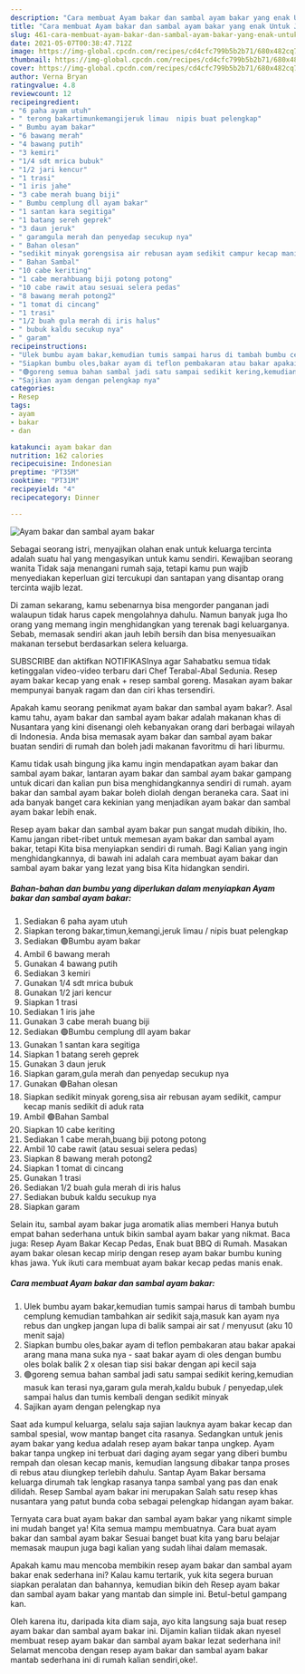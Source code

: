 ```yaml
---
description: "Cara membuat Ayam bakar dan sambal ayam bakar yang enak Untuk Jualan"
title: "Cara membuat Ayam bakar dan sambal ayam bakar yang enak Untuk Jualan"
slug: 461-cara-membuat-ayam-bakar-dan-sambal-ayam-bakar-yang-enak-untuk-jualan
date: 2021-05-07T00:38:47.712Z
image: https://img-global.cpcdn.com/recipes/cd4cfc799b5b2b71/680x482cq70/ayam-bakar-dan-sambal-ayam-bakar-foto-resep-utama.jpg
thumbnail: https://img-global.cpcdn.com/recipes/cd4cfc799b5b2b71/680x482cq70/ayam-bakar-dan-sambal-ayam-bakar-foto-resep-utama.jpg
cover: https://img-global.cpcdn.com/recipes/cd4cfc799b5b2b71/680x482cq70/ayam-bakar-dan-sambal-ayam-bakar-foto-resep-utama.jpg
author: Verna Bryan
ratingvalue: 4.8
reviewcount: 12
recipeingredient:
- "6 paha ayam utuh"
- " terong bakartimunkemangijeruk limau  nipis buat pelengkap"
- " Bumbu ayam bakar"
- "6 bawang merah"
- "4 bawang putih"
- "3 kemiri"
- "1/4 sdt mrica bubuk"
- "1/2 jari kencur"
- "1 trasi"
- "1 iris jahe"
- "3 cabe merah buang biji"
- " Bumbu cemplung dll ayam bakar"
- "1 santan kara segitiga"
- "1 batang sereh geprek"
- "3 daun jeruk"
- " garamgula merah dan penyedap secukup nya"
- " Bahan olesan"
- "sedikit minyak gorengsisa air rebusan ayam sedikit campur kecap manis sedikit di aduk rata"
- " Bahan Sambal"
- "10 cabe keriting"
- "1 cabe merahbuang biji potong potong"
- "10 cabe rawit atau sesuai selera pedas"
- "8 bawang merah potong2"
- "1 tomat di cincang"
- "1 trasi"
- "1/2 buah gula merah di iris halus"
- " bubuk kaldu secukup nya"
- " garam"
recipeinstructions:
- "Ulek bumbu ayam bakar,kemudian tumis sampai harus di tambah bumbu cemplung kemudian tambahkan air sedikit saja,masuk kan ayam nya rebus dan ungkep jangan lupa di balik sampai air sat / menyusut (aku 10 menit saja)"
- "Siapkan bumbu oles,bakar ayam di teflon pembakaran atau bakar apakai arang mana mana suka nya  saat bakar ayam di oles dengan bumbu oles bolak balik 2 x olesan tiap sisi bakar dengan api kecil saja"
- "🟢goreng semua bahan sambal jadi satu sampai sedikit kering,kemudian masuk kan terasi nya,garam gula merah,kaldu bubuk / penyedap,ulek sampai halus dan tumis kembali dengan sedikit minyak"
- "Sajikan ayam dengan pelengkap nya"
categories:
- Resep
tags:
- ayam
- bakar
- dan

katakunci: ayam bakar dan 
nutrition: 162 calories
recipecuisine: Indonesian
preptime: "PT35M"
cooktime: "PT31M"
recipeyield: "4"
recipecategory: Dinner

---
```



![Ayam bakar dan sambal ayam bakar](https://img-global.cpcdn.com/recipes/cd4cfc799b5b2b71/680x482cq70/ayam-bakar-dan-sambal-ayam-bakar-foto-resep-utama.jpg)

Sebagai seorang istri, menyajikan olahan enak untuk keluarga tercinta adalah suatu hal yang mengasyikan untuk kamu sendiri. Kewajiban seorang  wanita Tidak saja menangani rumah saja, tetapi kamu pun wajib menyediakan keperluan gizi tercukupi dan santapan yang disantap orang tercinta wajib lezat.

Di zaman  sekarang, kamu sebenarnya bisa mengorder panganan jadi walaupun tidak harus capek mengolahnya dahulu. Namun banyak juga lho orang yang memang ingin menghidangkan yang terenak bagi keluarganya. Sebab, memasak sendiri akan jauh lebih bersih dan bisa menyesuaikan makanan tersebut berdasarkan selera keluarga. 

SUBSCRIBE dan aktifkan NOTIFIKASInya agar Sahabatku semua tidak ketinggalan video-video terbaru dari Chef Terabal-Abal Sedunia. Resep ayam bakar kecap yang enak + resep sambal goreng. Masakan ayam bakar mempunyai banyak ragam dan dan ciri khas tersendiri.

Apakah kamu seorang penikmat ayam bakar dan sambal ayam bakar?. Asal kamu tahu, ayam bakar dan sambal ayam bakar adalah makanan khas di Nusantara yang kini disenangi oleh kebanyakan orang dari berbagai wilayah di Indonesia. Anda bisa memasak ayam bakar dan sambal ayam bakar buatan sendiri di rumah dan boleh jadi makanan favoritmu di hari liburmu.

Kamu tidak usah bingung jika kamu ingin mendapatkan ayam bakar dan sambal ayam bakar, lantaran ayam bakar dan sambal ayam bakar gampang untuk dicari dan kalian pun bisa menghidangkannya sendiri di rumah. ayam bakar dan sambal ayam bakar boleh diolah dengan beraneka cara. Saat ini ada banyak banget cara kekinian yang menjadikan ayam bakar dan sambal ayam bakar lebih enak.

Resep ayam bakar dan sambal ayam bakar pun sangat mudah dibikin, lho. Kamu jangan ribet-ribet untuk memesan ayam bakar dan sambal ayam bakar, tetapi Kita bisa menyiapkan sendiri di rumah. Bagi Kalian yang ingin menghidangkannya, di bawah ini adalah cara membuat ayam bakar dan sambal ayam bakar yang lezat yang bisa Kita hidangkan sendiri.

<!--inarticleads1-->

##### Bahan-bahan dan bumbu yang diperlukan dalam menyiapkan Ayam bakar dan sambal ayam bakar:

1. Sediakan 6 paha ayam utuh
1. Siapkan  terong bakar,timun,kemangi,jeruk limau / nipis buat pelengkap
1. Sediakan  🟢Bumbu ayam bakar
1. Ambil 6 bawang merah
1. Gunakan 4 bawang putih
1. Sediakan 3 kemiri
1. Gunakan 1/4 sdt mrica bubuk
1. Gunakan 1/2 jari kencur
1. Siapkan 1 trasi
1. Sediakan 1 iris jahe
1. Gunakan 3 cabe merah buang biji
1. Sediakan  🟢Bumbu cemplung dll ayam bakar
1. Gunakan 1 santan kara segitiga
1. Siapkan 1 batang sereh geprek
1. Gunakan 3 daun jeruk
1. Siapkan  garam,gula merah dan penyedap secukup nya
1. Gunakan  🟢Bahan olesan
1. Siapkan sedikit minyak goreng,sisa air rebusan ayam sedikit, campur kecap manis sedikit di aduk rata
1. Ambil  🟢Bahan Sambal
1. Siapkan 10 cabe keriting
1. Sediakan 1 cabe merah,buang biji potong potong
1. Ambil 10 cabe rawit (atau sesuai selera pedas)
1. Siapkan 8 bawang merah potong2
1. Siapkan 1 tomat di cincang
1. Gunakan 1 trasi
1. Sediakan 1/2 buah gula merah di iris halus
1. Sediakan  bubuk kaldu secukup nya
1. Siapkan  garam


Selain itu, sambal ayam bakar juga aromatik alias memberi Hanya butuh empat bahan sederhana untuk bikin sambal ayam bakar yang nikmat. Baca juga: Resep Ayam Bakar Kecap Pedas, Enak buat BBQ di Rumah. Masakan ayam bakar olesan kecap mirip dengan resep ayam bakar bumbu kuning khas jawa. Yuk ikuti cara membuat ayam bakar kecap pedas manis enak. 

<!--inarticleads2-->

##### Cara membuat Ayam bakar dan sambal ayam bakar:

1. Ulek bumbu ayam bakar,kemudian tumis sampai harus di tambah bumbu cemplung kemudian tambahkan air sedikit saja,masuk kan ayam nya rebus dan ungkep jangan lupa di balik sampai air sat / menyusut (aku 10 menit saja)
1. Siapkan bumbu oles,bakar ayam di teflon pembakaran atau bakar apakai arang mana mana suka nya  - saat bakar ayam di oles dengan bumbu oles bolak balik 2 x olesan tiap sisi bakar dengan api kecil saja
1. 🟢goreng semua bahan sambal jadi satu sampai sedikit kering,kemudian masuk kan terasi nya,garam gula merah,kaldu bubuk / penyedap,ulek sampai halus dan tumis kembali dengan sedikit minyak
1. Sajikan ayam dengan pelengkap nya


Saat ada kumpul keluarga, selalu saja sajian lauknya ayam bakar kecap dan sambal spesial, wow mantap banget cita rasanya. Sedangkan untuk jenis ayam bakar yang kedua adalah resep ayam bakar tanpa ungkep. Ayam bakar tanpa ungkep ini terbuat dari daging ayam segar yang diberi bumbu rempah dan olesan kecap manis, kemudian langsung dibakar tanpa proses di rebus atau diungkep terlebih dahulu. Santap Ayam Bakar bersama keluarga dirumah tak lengkap rasanya tanpa sambal yang pas dan enak dilidah. Resep Sambal ayam bakar ini merupakan Salah satu resep khas nusantara yang patut bunda coba sebagai pelengkap hidangan ayam bakar. 

Ternyata cara buat ayam bakar dan sambal ayam bakar yang nikamt simple ini mudah banget ya! Kita semua mampu membuatnya. Cara buat ayam bakar dan sambal ayam bakar Sesuai banget buat kita yang baru belajar memasak maupun juga bagi kalian yang sudah lihai dalam memasak.

Apakah kamu mau mencoba membikin resep ayam bakar dan sambal ayam bakar enak sederhana ini? Kalau kamu tertarik, yuk kita segera buruan siapkan peralatan dan bahannya, kemudian bikin deh Resep ayam bakar dan sambal ayam bakar yang mantab dan simple ini. Betul-betul gampang kan. 

Oleh karena itu, daripada kita diam saja, ayo kita langsung saja buat resep ayam bakar dan sambal ayam bakar ini. Dijamin kalian tiidak akan nyesel membuat resep ayam bakar dan sambal ayam bakar lezat sederhana ini! Selamat mencoba dengan resep ayam bakar dan sambal ayam bakar mantab sederhana ini di rumah kalian sendiri,oke!.

